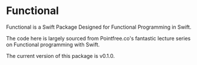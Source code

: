 # Functional

Functional is a Swift Package Designed for Functional Programming in Swift.

The code here is largely sourced from Pointfree.co's fantastic lecture series on Functional programming with Swift.

The current version of this package is v0.1.0.
